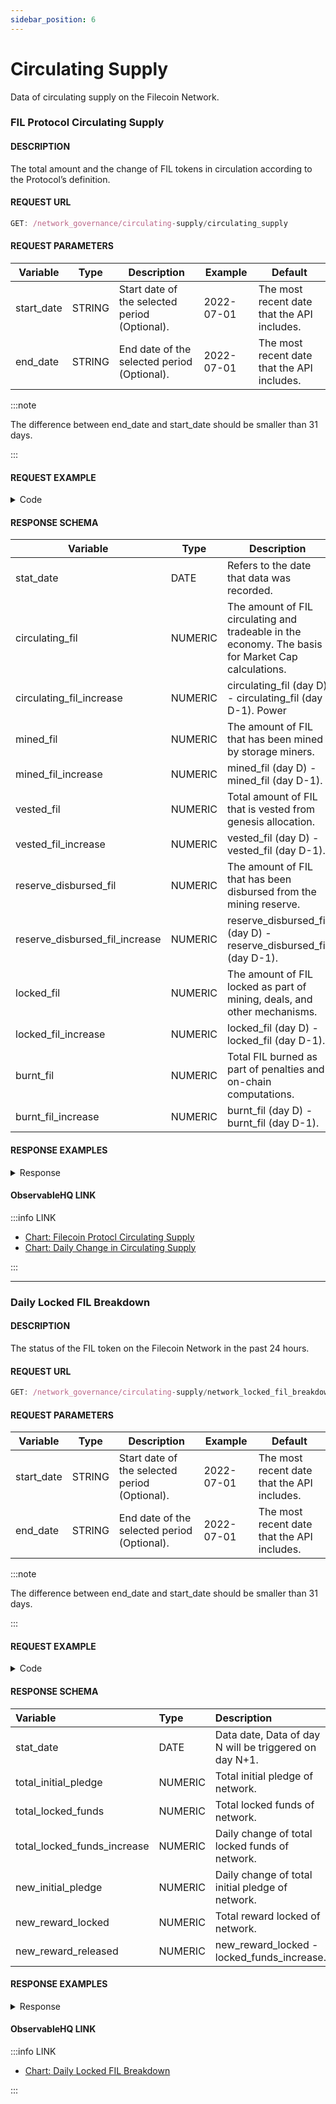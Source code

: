 ```yaml
---
sidebar_position: 6
---
```


# Circulating Supply

Data of circulating supply on the Filecoin Network.

### FIL Protocol Circulating Supply

#### DESCRIPTION

The total amount and the change of FIL tokens in circulation according to the Protocol’s definition.


#### REQUEST URL

```js
GET: /network_governance/circulating-supply/circulating_supply
```

#### REQUEST PARAMETERS
| **Variable** | **Type** | **Description**                         | **Example** | **Default**                  |
| ------------ | -------- | --------------------------------------- | ----------- | ---------------------------- |
| start_date   | STRING   | Start date of the selected period (Optional). | 2022-07-01  | The most recent date that the API includes. |
| end_date     | STRING   | End date of the selected period (Optional).  | 2022-07-01  | The most recent date that the API includes. |

:::note

 The difference between end_date and start_date should be smaller than 31 days.

:::

#### REQUEST EXAMPLE

<details><summary>Code</summary>
<div>


import Tabs from '@theme/Tabs';
import TabItem from '@theme/TabItem';

<Tabs
  groupId="language"
  defaultValue="Python"
  values={[
    { label: 'Python', value: 'Python' },
    { label: 'GO', value: 'GO' },
    { label: 'NodeJS', value: 'NodeJS' },
    { label: 'cURL', value: 'cURL' }
  ]
}>

<TabItem value="Python">

```python
import requests

url = "https://data-api-test.starboard.ventures/api/v1/circulating_supply?end_date=2022-07-01&start_date=2022-07-01"

payload={}
headers = {
  'authorization': 'Bearer ghp_eNRrQsxAcQfWJgElKNVKfdtgYzSBpmNOPrZq'
}

response = requests.request("GET", url, headers=headers, data=payload)

print(response.text)

```

</TabItem>

<TabItem value="GO">

```go
package main
import (
  "fmt"
  "net/http"
  "io/ioutil"
)
func main() {
  url := "https://data-api-test.starboard.ventures/api/v1/network_storage_capacity?end_date=2022-07-01&start_date=2022-07-01"
  method := "GET"
  client := &http.Client {
  }
  req, err := http.NewRequest(method, url, nil)
  if err != nil {
    fmt.Println(err)
    return
  }
  req.Header.Add("authorization", "Bearer ghp_eNRrQsxAcQfWJgElKNVKfdtgYzSBpmNOPrZq")
  res, err := client.Do(req)
  if err != nil {
    fmt.Println(err)
    return
  }
  defer res.Body.Close()

  body, err := ioutil.ReadAll(res.Body)
  if err != nil {
    fmt.Println(err)
    return
  }
  fmt.Println(string(body))
}
```

</TabItem>

<TabItem value="NodeJS">

```js
var request = require('request');
var options = {
  'method': 'GET',
  'url': 'https://data-api-test.starboard.ventures/api/v1/circulating_supply?end_date=2022-07-01&start_date=2022-07-01',
  'headers': {
    'authorization': 'Bearer ghp_eNRrQsxAcQfWJgElKNVKfdtgYzSBpmNOPrZq'
  }
};
request(options, function (error, response) {
  if (error) throw new Error(error);
  console.log(response.body);
});
```

</TabItem>
<TabItem value="cURL">

```curl
curl --location --request GET 'https://data-api-test.starboard.ventures/api/v1/circulating_supply?end_date=2022-07-01&start_date=2022-07-01' \
--header 'authorization: Bearer ghp_eNRrQsxAcQfWJgElKNVKfdtgYzSBpmNOPrZq'
```

</TabItem>
</Tabs>

</div>
</details>


#### RESPONSE SCHEMA

| **Variable**                   | **Type** | **Description**                                                                                                                                    |
| ------------------------------ | -------- | -------------------------------------------------------------------------------------------------------------------------------------------------- |
| stat_date                      | DATE     | Refers to the date that data was recorded.                                                                                                         |
| circulating_fil           | NUMERIC  | The amount of FIL circulating and tradeable in the economy. The basis for Market Cap calculations. |
| circulating_fil_increase  | NUMERIC  | circulating_fil (day D) - circulating_fil (day D-1). Power                                                                                               |
| mined_fil          | NUMERIC  | The amount of FIL that has been mined by storage miners.                                                                                        |
| mined_fil_increase | NUMERIC  | mined_fil (day D) - mined_fil (day D-1).                                                                                           |
| vested_fil             | NUMERIC  | Total amount of FIL that is vested from genesis allocation.                                                                                     |
| vested_fil_increase             | NUMERIC  | vested_fil (day D) - vested_fil (day D-1).                                                                                     |
| reserve_disbursed_fil             | NUMERIC  | The amount of FIL that has been disbursed from the mining reserve.                                                                                     |
| reserve_disbursed_fil_increase             | NUMERIC  | reserve_disbursed_fil (day D) - reserve_disbursed_fil (day D-1).                                                                                     |
| locked_fil             | NUMERIC  | The amount of FIL locked as part of mining, deals, and other mechanisms.                                                                                     |
| locked_fil_increase             | NUMERIC  | locked_fil (day D) - locked_fil (day D-1).                                                                                     |
| burnt_fil             | NUMERIC  | Total FIL burned as part of penalties and on-chain computations.                                                                                     |
| burnt_fil_increase             | NUMERIC  | burnt_fil (day D) - burnt_fil (day D-1).                                                                                     |

#### RESPONSE EXAMPLES

<details><summary>Response</summary>
<div>

```Json
{
   "request_id": "4e14a4aa-2368-4029-a660-5a883c0c29f1#666",
   "code": 0,
   "message": "success.",
   "data": [
       {
           "stat_date": "2022-07-01T00:00:00Z",
           "circulating_fil": 316590544.83518726,
           "circulating_fil_increase": 463554.259920636,
           "mined_fil": 198962164.329669,
           "mined_fil_increase": 292465.57457804616,
           "vested_fil": 267759227.86305127,
           "vested_fil_increase": 277876.17671232874,
           "reserve_disbursed_fil": 17066618.96177341,
           "reserve_disbursed_fil_increase": 0,
           "locked_fil": 136018723.96866196,
           "locked_fil_increase": 94437.31370666207,
           "burnt_fil": 31178742.350644458,
           "burnt_fil_increase": 12350.177663076873
       }
   ]
}
```
</div>
</details>


#### ObservableHQ LINK
:::info LINK

- [Chart: Filecoin Protocl Circulating Supply](https://observablehq.com/@starboard/chart-fil-protocol-circulating-supply)  
- [Chart: Daily Change in Circulating Supply](https://observablehq.com/@starboard/daily-change-in-circulating-supply)

:::

<hr />


### Daily Locked FIL Breakdown
#### DESCRIPTION

The status of the FIL token on the Filecoin Network in the past 24 hours.


#### REQUEST URL

```js
GET: /network_governance/circulating-supply/network_locked_fil_breakdown
```

#### REQUEST PARAMETERS
| **Variable** | **Type** | **Description**                         | **Example** | **Default**                  |
| ------------ | -------- | --------------------------------------- | ----------- | ---------------------------- |
| start_date   | STRING   | Start date of the selected period (Optional). | 2022-07-01  | The most recent date that the API includes. |
| end_date     | STRING   | End date of the selected period (Optional).  | 2022-07-01  | The most recent date that the API includes. |

:::note

 The difference between end_date and start_date should be smaller than 31 days.

:::

#### REQUEST EXAMPLE

<details><summary>Code</summary>
<div>



<Tabs
  groupId="language"
  defaultValue="Python"
  values={[
    { label: 'Python', value: 'Python' },
    { label: 'GO', value: 'GO' },
    { label: 'NodeJS', value: 'NodeJS' },
    { label: 'cURL', value: 'cURL' }
  ]
}>

<TabItem value="Python">

```python
import requests

url = "https://data-api-test.starboard.ventures/api/v1/network_locked_fil_breakdown?end_date=2022-07-01&start_date=2022-07-01"

payload={}
headers = {
  'authorization': 'Bearer ghp_eNRrQsxAcQfWJgElKNVKfdtgYzSBpmNOPrZq'
}

response = requests.request("GET", url, headers=headers, data=payload)

print(response.text)

```

</TabItem>

<TabItem value="GO">

```go
package main
import (
  "fmt"
  "net/http"
  "io/ioutil"
)
func main() {
  url := "https://data-api-test.starboard.ventures/api/v1/network_locked_fil_breakdown?end_date=2022-07-01&start_date=2022-07-01"
  method := "GET"
  client := &http.Client {
  }
  req, err := http.NewRequest(method, url, nil)
  if err != nil {
    fmt.Println(err)
    return
  }
  req.Header.Add("authorization", "Bearer ghp_eNRrQsxAcQfWJgElKNVKfdtgYzSBpmNOPrZq")
  res, err := client.Do(req)
  if err != nil {
    fmt.Println(err)
    return
  }
  defer res.Body.Close()

  body, err := ioutil.ReadAll(res.Body)
  if err != nil {
    fmt.Println(err)
    return
  }
  fmt.Println(string(body))
}
```

</TabItem>

<TabItem value="NodeJS">

```js
var request = require('request');
var options = {
  'method': 'GET',
  'url': 'https://data-api-test.starboard.ventures/api/v1/network_locked_fil_breakdown?end_date=2022-07-01&start_date=2022-07-01',
  'headers': {
    'authorization': 'Bearer ghp_eNRrQsxAcQfWJgElKNVKfdtgYzSBpmNOPrZq'
  }
};
request(options, function (error, response) {
  if (error) throw new Error(error);
  console.log(response.body);
});
```

</TabItem>
<TabItem value="cURL">

```curl
curl --location --request GET 'https://data-api-test.starboard.ventures/api/v1/network_locked_fil_breakdown?end_date=2022-07-01&start_date=2022-07-01' \
--header 'authorization: Bearer ghp_eNRrQsxAcQfWJgElKNVKfdtgYzSBpmNOPrZq'
```

</TabItem>
</Tabs>

</div>
</details>


#### RESPONSE SCHEMA

| **Variable**                | **Type** | **Description**                                        |
| :-------------------------- | :------- | :----------------------------------------------------- |
| stat_date                   | DATE     | Data date, Data of day N will be triggered on day N+1. |
| total_initial_pledge        | NUMERIC  | Total initial pledge of network.                       |
| total_locked_funds          | NUMERIC  | Total locked funds of network.                         |
| total_locked_funds_increase | NUMERIC  | Daily change of total locked funds of network.         |
| new_initial_pledge          | NUMERIC  | Daily change of total initial pledge of network.       |
| new_reward_locked           | NUMERIC  | Total reward locked of network.                        |
| new_reward_released         | NUMERIC  | new_reward_locked - locked_funds_increase.             |

#### RESPONSE EXAMPLES

<details><summary>Response</summary>
<div>

```Json
{
   "request_id": "4e14a4aa-2368-4029-a660-5a883c0c29f1#666",
   "code": 0,
   "message": "success.",
   "data": [
       {
           "stat_date": "2022-07-01T00:00:00Z",
           "total_initial_pledge": 115655615.67550927,
           "total_locked_funds": 20338541.578073677,
           "total_locked_funds_increase": -9861.797914507973,
           "new_initial_pledge": 104187.91617693826,
           "new_reward_locked": 217603.8203024527,
           "new_reward_released": 227465.61821696066
       }
   ]
}
```
</div>
</details>


#### ObservableHQ LINK
:::info LINK

- [Chart: Daily Locked FIL Breakdown](https://observablehq.com/@starboard/chart-daily-locked-fil-breakdown)  

:::
